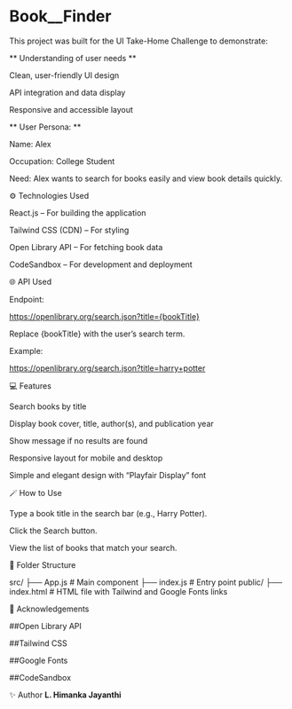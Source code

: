 # Book__Finder
This project was built for the UI Take-Home Challenge to demonstrate:

** Understanding of user needs **

Clean, user-friendly UI design

API integration and data display

Responsive and accessible layout

** User Persona: **

Name: Alex

Occupation: College Student

Need: Alex wants to search for books easily and view book details quickly.

⚙️ Technologies Used

React.js – For building the application

Tailwind CSS (CDN) – For styling

Open Library API – For fetching book data

CodeSandbox – For development and deployment

🌐 API Used

Endpoint:

https://openlibrary.org/search.json?title={bookTitle}

Replace {bookTitle} with the user’s search term.

Example:

https://openlibrary.org/search.json?title=harry+potter

💻 Features

Search books by title

Display book cover, title, author(s), and publication year

Show message if no results are found

Responsive layout for mobile and desktop

Simple and elegant design with “Playfair Display” font

🪄 How to Use

Type a book title in the search bar (e.g., Harry Potter).

Click the Search button.

View the list of books that match your search.

🧩 Folder Structure

src/ ├── App.js # Main component ├── index.js # Entry point public/ ├── index.html # HTML file with Tailwind and Google Fonts links

🩵 Acknowledgements

##Open Library API

##Tailwind CSS

##Google Fonts

##CodeSandbox

✨ Author
**L. Himanka Jayanthi**
